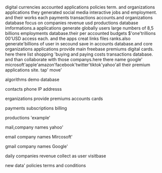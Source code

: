 
digital currencies accounted applications policies term. and organizations applications they generated social media interactive jobs and employment. and their works each payments transactions accounts.and organizations database focus on companies revenue usd productions database imformations.a applications generate globally users large numbers of 8,5 billions employments database.their per accounted budgets $'one'trillions 00'USD access each. and the apps creat links files ranks.also generate'billions of user in secound save in accounts database.and core organizations applications provide main freebase premiums digital cards. here there list shopping 'buying and paying costs transactions database. and than collaborate with those companys.here there name google' microsoft'apple'amazon'facebook'twitter'tiktok'yahoo'all their premium applications site. tap' move' 

algorithms demo database

 
contacts phone IP addresss 

erganizations provide premiums accounts cards

payments subscriptions billing 

productions 'example'

mail,company names yahoo'

email company names Mircosoft'

gmail company names Google'

daily companies revenue collect as user visitbase 

new data' policies terms and conditions 


